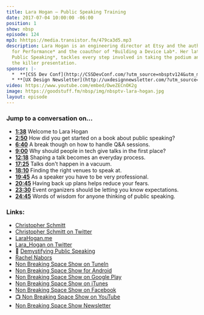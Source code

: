 ```yaml
---
title: Lara Hogan — Public Speaking Training
date: 2017-07-04 10:00:00 -06:00
position: 1
show: nbsp
episode: 124
mp3: hhttps://media.transistor.fm/479ca3d5.mp3
description: Lara Hogan is an engineering director at Etsy and the author of *Designing
  for Performance* and the coauthor of *Building a Device Lab*. Her latest book, *Demystifying
  Public Speaking*, tackles every step involved in taking the podium and delivering
  the killer presentation.
sponsor: |-
  *  **[CSS Dev Conf](http://CSSDevConf.com/?utm_source=nbsptv124&utm_medium=podcast&utm_campaign=cssdevconf2017)** — Conference dedicated to CSS and its super friend technologies like JavaScript, Sass, npm, and more. A limited supply of Early Bird Tickets now on sale. [Register now!](http://CSSDevConf.com/?utm_source=nbsptv124&utm_medium=podcast&utm_campaign=cssdevconf2017)
  * **[UX Design Newsletter](http://uxdesignnewsletter.com/?utm_source=nbsptv124&utm_medium=podcast&utm_campaign=uxdesignnewsletter)** — A weekly free newsletter containing a collection of tutorials, articles, and videos about front-end design and development, plus tips on how to bring better engagement to the multi-device world curated by Christopher Schmitt. [Sign up now!](http://uxdesignnewsletter.com/?utm_source=nbsptv124&utm_medium=podcast&utm_campaign=uxdesignnewsletter)
video: https://www.youtube.com/embed/DweZECnOK2g
image: https://goodstuff.fm/nbsp/img/nbsptv-lara-hogan.jpg
layout: episode
---
```


### Jump to a conversation on...

* **[1:38](https://goodstuff.fm/nbsp/124#t=1:38)** Welcome to Lara Hogan
* **[2:50](https://goodstuff.fm/nbsp/124#t=2:50)** How did you get started on a book about public speaking?
* **[6:40](https://goodstuff.fm/nbsp/124#t=6:40)** A break though on how to handle Q&A sessions.
* **[9:00](https://goodstuff.fm/nbsp/124#t=9:00)** Why should people in tech give talks in the first place?
* **[12:18](https://goodstuff.fm/nbsp/124#t=12:18)** Shaping a talk becomes an everyday process.
* **[17:25](https://goodstuff.fm/nbsp/124#t=17:25)** Talks don't happen in a vacuum.
* **[18:10](https://goodstuff.fm/nbsp/124#t=18:10)** Finding the right venues to speak at.
* **[19:45](https://goodstuff.fm/nbsp/124#t=19:45)** As a speaker you have to be very professional.
* **[20:45](https://goodstuff.fm/nbsp/124#t=20:45)** Having back up plans helps reduce your fears.
* **[23:30](https://goodstuff.fm/nbsp/124#t=23:30)** Event organizers should be letting you know expectations.
* **[24:45](https://goodstuff.fm/nbsp/124#t=24:45)** Words of wisdom for anyone thinking of public speaking.


### Links:

* [Christopher Schmitt](http://Christopher.org)
* [Christopher Schmitt on Twitter](https://twitter.com/teleject)
* [LaraHogan.me](http://larahogan.me)
* [Lara_Hogan on Twitter](https://twitter.com/lara_hogan)
* 📘 [Demystifying Public Speaking](https://abookapart.com/products/demystifying-public-speaking)
* [Rachel Nabors](http://rachelnabors.com)
* [Non Breaking Space Show on TuneIn](http://tunein.com/radio/Non-Breaking-Space-Show-p885155/)
* [Non Breaking Space Show for Android](http://subscribeonandroid.com/feeds.goodstuff.fm/nbsp)
* [Non Breaking Space Show on Google Play](https://playmusic.app.goo.gl/?ibi=com.google.PlayMusic&isi=691797987&ius=googleplaymusic&link=https://play.google.com/music/m/Iw5ik6iwalo5vmda5rqyrotdney?t%3DNon_Breaking_Space_Show%26pcampaignid%3DMKT-na-all-co-pr-mu-pod-16)
* [Non Breaking Space Show on iTunes](https://itunes.apple.com/ca/podcast/non-breaking-space-show/id507162981?mt=2&ign-mpt=uo%3D4)
* [Non Breaking Space Show on Facebook](https://www.facebook.com/nbsptv)
* [📺 Non Breaking Space Show on YouTube](https://www.youtube.com/channel/UC--mqA75V3CM8hxId0l7e_g?sub_confirmation=1)
* [Non Breaking Space Show Newsletter](http://newsletter.nonbreakingspace.tv/)

